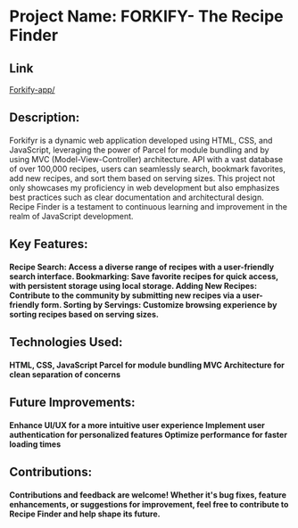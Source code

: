 <h1>Project Name: FORKIFY- The Recipe Finder</h1>

<h2>Link</h2><a href="https://forkify-v2.netlify.app/">Forkify-app/</a>
<h2>Description:</h2>
<h4></h4>Forkifyr is a dynamic web application developed using HTML, CSS, and JavaScript, leveraging the power of Parcel for module bundling and by using MVC (Model-View-Controller) architecture. API with a vast database of over 100,000 recipes, users can seamlessly search, bookmark favorites, add new recipes, and sort them based on serving sizes. This project not only showcases my proficiency in web development but also emphasizes best practices such as clear documentation and architectural design. Recipe Finder is a testament to continuous learning and improvement in the realm of JavaScript development.</h4>

<h2>Key Features:</h2>

<h4>Recipe Search: Access a diverse range of recipes with a user-friendly search interface.
Bookmarking: Save favorite recipes for quick access, with persistent storage using local storage.
Adding New Recipes: Contribute to the community by submitting new recipes via a user-friendly form.
Sorting by Servings: Customize browsing experience by sorting recipes based on serving sizes.
</h4>
<h2>Technologies Used:</h2>

<h4>HTML, CSS, JavaScript
Parcel for module bundling
MVC Architecture for clean separation of concerns</h4>

<h2>Future Improvements:</h2>

<h4>Enhance UI/UX for a more intuitive user experience
Implement user authentication for personalized features
Optimize performance for faster loading times</h4>

<h2>Contributions:</h2>
<h4>Contributions and feedback are welcome! Whether it's bug fixes, feature enhancements, or suggestions for improvement, feel free to contribute to Recipe Finder and help shape its future.</h4>

